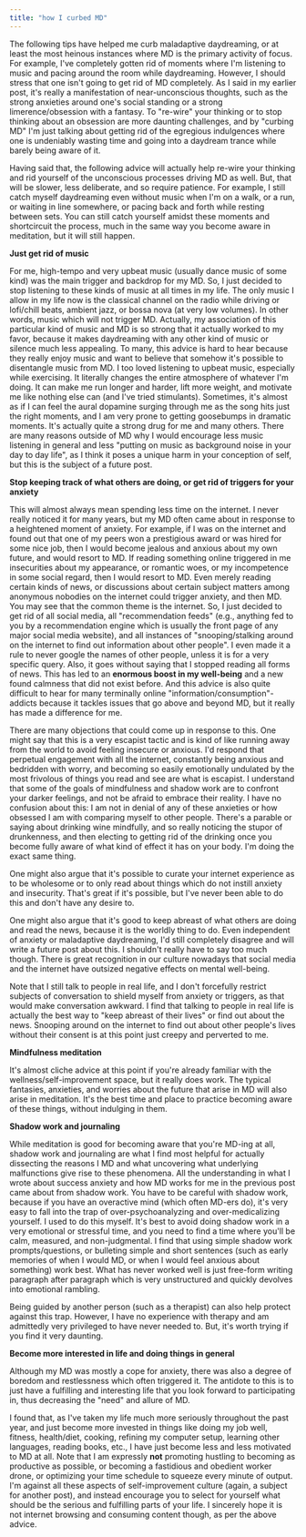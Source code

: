 ```yaml
---
title: "how I curbed MD"
---
```


The following tips have helped me curb maladaptive daydreaming, or at least the most heinous instances where MD is the primary activity of focus. For example, I've completely gotten rid of moments where I'm listening to music and pacing around the room while daydreaming. However, I should stress that one isn't going to get rid of MD completely. As I said in my earlier post, it's really a manifestation of near-unconscious thoughts, such as the strong anxieties around one's social standing or a strong limerence/obsession with a fantasy. To "re-wire" your thinking or to stop thinking about an obsession are more daunting challenges, and by "curbing MD" I'm just talking about getting rid of the egregious indulgences where one is undeniably wasting time and going into a daydream trance while barely being aware of it.

Having said that, the following advice will actually help re-wire your thinking and rid yourself of the unconscious processes driving MD as well. But, that will be slower, less deliberate, and so require patience. For example, I still catch myself daydreaming even without music when I'm on a walk, or a run, or waiting in line somewhere, or pacing back and forth while resting between sets. You can still catch yourself amidst these moments and shortcircuit the process, much in the same way you become aware in meditation, but it will still happen.

**Just get rid of music**

For me, high-tempo and very upbeat music (usually dance music of some kind) was the main trigger and backdrop for my MD. So, I just decided to stop listening to these kinds of music at all times in my life. The only music I allow in my life now is the classical channel on the radio while driving or lofi/chill beats, ambient jazz, or bossa nova (at very low volumes). In other words, music which will not trigger MD. Actually, my association of this particular kind of music and MD is so strong that it actually worked to my favor, because it makes daydreaming with any other kind of music or silence much less appealing. To many, this advice is hard to hear because they really enjoy music and want to believe that somehow it's possible to disentangle music from MD. I too loved listening to upbeat music, especially while exercising. It literally changes the entire atmosphere of whatever I'm doing. It can make me run longer and harder, lift more weight, and motivate me like nothing else can (and I've tried stimulants). Sometimes, it's almost as if I can feel the aural dopamine surging through me as the song hits just the right moments, and I am very prone to getting goosebumps in dramatic moments. It's actually quite a strong drug for me and many others. There are many reasons outside of MD why I would encourage less music listening in general and less "putting on music as background noise in your day to day life", as I think it poses a unique harm in your conception of self, but this is the subject of a future post.

**Stop keeping track of what others are doing, or get rid of triggers for your anxiety**

This will almost always mean spending less time on the internet. I never really noticed it for many years, but my MD often came about in response to a heightened moment of anxiety. For example, if I was on the internet and found out that one of my peers won a prestigious award or was hired for some nice job, then I would become jealous and anxious about my own future, and would resort to MD. If reading something online triggered in me insecurities about my appearance, or romantic woes, or my incompetence in some social regard, then I would resort to MD. Even merely reading certain kinds of news, or discussions about certain subject matters among anonymous nobodies on the internet could trigger anxiety, and then MD. You may see that the common theme is the internet. So, I just decided to get rid of all social media, all "recommendation feeds" (e.g., anything fed to you by a recommendation engine which is usually the front page of any major social media website), and all instances of "snooping/stalking around on the internet to find out information about other people". I even made it a rule to never google the names of other people, unless it is for a very specific query. Also, it goes without saying that I stopped reading all forms of news. This has led to an **enormous boost in my well-being** and a new found calmness that did not exist before. And this advice is also quite difficult to hear for many terminally online "information/consumption"-addicts because it tackles issues that go above and beyond MD, but it really has made a difference for me.

There are many objections that could come up in response to this. One might say that this is a very escapist tactic and is kind of like running away from the world to avoid feeling insecure or anxious. I'd respond that perpetual engagement with all the internet, constantly being anxious and bedridden with worry, and becoming so easily emotionally undulated by the most frivolous of things you read and see are what is escapist. I understand that some of the goals of mindfulness and shadow work are to confront your darker feelings, and not be afraid to embrace their reality. I have no confusion about this: I am not in denial of any of these anxieties or how obsessed I am with comparing myself to other people. There's a parable or saying about drinking wine mindfully, and so really noticing the stupor of drunkenness, and then electing to getting rid of the drinking once you become fully aware of what kind of effect it has on your body. I'm doing the exact same thing.

One might also argue that it's possible to curate your internet experience as to be wholesome or to only read about things which do not instill anxiety and insecurity. That's great if it's possible, but I've never been able to do this and don't have any desire to.

One might also argue that it's good to keep abreast of what others are doing and read the news, because it is the worldly thing to do. Even independent of anxiety or maladaptive daydreaming, I'd still completely disagree and will write a future post about this. I shouldn't really have to say too much though. There is great recognition in our culture nowadays that social media and the internet have outsized negative effects on mental well-being.

Note that I still talk to people in real life, and I don't forcefully restrict subjects of conversation to shield myself from anxiety or triggers, as that would make conversation awkward. I find that talking to people in real life is actually the best way to "keep abreast of their lives" or find out about the news. Snooping around on the internet to find out about other people's lives without their consent is at this point just creepy and perverted to me.

**Mindfulness meditation**

It's almost cliche advice at this point if you're already familiar with the wellness/self-improvement space, but it really does work. The typical fantasies, anxieties, and worries about the future that arise in MD will also arise in meditation. It's the best time and place to practice becoming aware of these things, without indulging in them.

**Shadow work and journaling**

While meditation is good for becoming aware that you're MD-ing at all, shadow work and journaling are what I find most helpful for actually dissecting the reasons I MD and what uncovering what underlying malfunctions give rise to these phenomena. All the understanding in what I wrote about success anxiety and how MD works for me in the previous post came about from shadow work. You have to be careful with shadow work, because if you have an overactive mind (which often MD-ers do), it's very easy to fall into the trap of over-psychoanalyzing and over-medicalizing yourself. I used to do this myself. It's best to avoid doing shadow work in a very emotional or stressful time, and you need to find a time where you'll be calm, measured, and non-judgmental. I find that using simple shadow work prompts/questions, or bulleting simple and short sentences (such as early memories of when I would MD, or when I would feel anxious about something) work best. What has never worked well is just free-form writing paragraph after paragraph which is very unstructured and quickly devolves into emotional rambling.

Being guided by another person (such as a therapist) can also help protect against this trap. However, I have no experience with therapy and am admittedly very privileged to have never needed to. But, it's worth trying if you find it very daunting.

**Become more interested in life and doing things in general**

Although my MD was mostly a cope for anxiety, there was also a degree of boredom and restlessness which often triggered it. The antidote to this is to just have a fulfilling and interesting life that you look forward to participating in, thus decreasing the "need" and allure of MD.

I found that, as I've taken my life much more seriously throughout the past year, and just become more invested in things like doing my job well, fitness, health/diet, cooking, refining my computer setup, learning other languages, reading books, etc., I have just become less and less motivated to MD at all. Note that I am expressly **not** promoting hustling to becoming as productive as possible, or becoming a fastidious and obedient worker drone, or optimizing your time schedule to squeeze every minute of output. I'm against all these aspects of self-improvement culture (again, a subject for another post), and instead encourage you to select for yourself what should be the serious and fulfilling parts of your life. I sincerely hope it is not internet browsing and consuming content though, as per the above advice.
